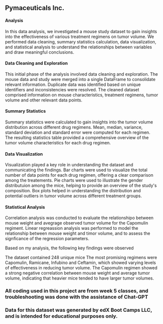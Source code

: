 ## Pymaceuticals Inc.
#### Analysis
In this data analysis, we investigated a mouse study dataset to gain insights into the effectiveness of various treatment regimens on tumor volume. We performed data cleaning, summary statistics calculation, data visualization, and statistical analysis to understand the relationships between variables and draw meaningful conclusions.

#### Data Cleaning and Exploration
This initial phase of the analysis involved data cleaning and exploration. The mouse data and study were merged into a single DataFrame to consolidate relevant information. Duplicate data was identified based on unique identifiers and inconsistencies were resolved. The cleaned dataset comprised information on mouse characteristics, treatment regimens, tumor volume and other relevant data points.

#### Summary Statistics
Summary statistics were calculated to gain insights into the tumor volume distribution across different drug regimens. Mean, median, variance, standard deviation and standard error were computed for each regimen. The resulting statistics table provided a comprehensive overview of the tumor volume characteristics for each drug regimen.

#### Data Visualization
Visualization played a key role in understanding the dataset and communicating the findings. Bar charts were used to visualize the total number of data points for each drug regimen, offering a clear comparison among the treatements. Pie charts were used to illustrate the gender distributuion among the mice, helping to provide an overview of the study's composition. Box plots helped in understanding the distribution and potential outliers in tumor volume across different treatment groups.

#### Statistical Analysis
Correlation analysis was conducted to evaluate the relationshipo between mouse weight and avegrage observed tumor volume for the Capomulin regiment. Linear regreassion analysis was performed to model the relationship between mouse weight and timor volume, and to assess the signficance of the regression parameters.

Based on my analysis, the following key findings were observed

The dataset contained 248 unique mice
The most promising regimens were Capomulin, Ramicane, Infubino and Ceftamin, which showed varying levels of effectiveness in reducing tumor volume.
The Capomulin regimen showed a strong negative correlation between mouse weight and average tumor volume, indicating that heavier mice tended to have larger tumor volumes.

### All coding used in this project are from week 5 classes, and troubleshooting was done with the assistance of Chat-GPT
### Data for this dataset was generated by edX Boot Camps LLC, and is intended for educational purposes only.

